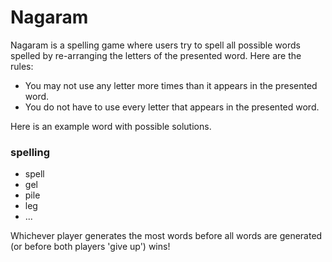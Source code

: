 Nagaram
=======
Nagaram is a spelling game where users try to spell all possible words spelled by re-arranging the letters of the presented word. Here are the rules:

* You may not use any letter more times than it appears in the presented word.
* You do not have to use every letter that appears in the presented word.

Here is an example word with possible solutions.

### spelling
* spell
* gel
* pile
* leg
* ...

Whichever player generates the most words before all words are generated (or before both players 'give up') wins!
